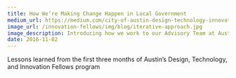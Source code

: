 ```yaml
---
title: How We’re Making Change Happen in Local Government
medium_url: https://medium.com/city-of-austin-design-technology-innovation/how-were-making-change-happen-in-local-government-e007b3b9e008#.xte87adl3
image_url: /innovation-fellows/img/blog/iterative-approach.jpg
image_description: Introducing how we work to our Advisory Team at Austin Resource Recovery
date: 2016-11-02
---
```


Lessons learned from the first three months of Austin’s Design, Technology, and Innovation Fellows program
